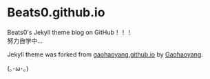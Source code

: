 # Beats0.github.io
Beats0's Jekyll theme blog on GitHub！！！<br>
努力自学中...

Jekyll theme was forked from [gaohaoyang.github.io](https://github.com/Gaohaoyang/gaohaoyang.github.io) by [Gaohaoyang](https://github.com/Gaohaoyang).<br>

(｡･ω･｡)


